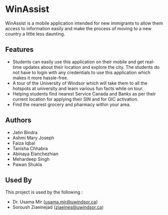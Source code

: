 
# WinAssist

WinAssist is a mobile application intended for new immigrants to allow them access to information easily and make the process of moving to a new country a little less daunting.


## Features

- Students can easily use this application on their mobile and get real-time updates about their location and explore the city. The students do not have to login with any credentials to use this application which makes it more hassle-free.
- A tour of the University of Windsor which will take them to all the hotspots at university and learn various fun facts while on tour.
- Helping students find nearest Service Canada and Banks as per their current location for applying their SIN and for GIC activation.
- Find the nearest grocery and pharmacy within your area.

  
## Authors

- Jatin Bindra
- Ashmi Mary Joseph
- Faiza Iqbal
- Tanisha Chhabra
- Abinaya Elanchezhian
- Mehardeep Singh
- Pawan Shukla


  
## Used By

This project is used by the following :

- Dr. Usama Mir (usama.mir@uwindsor.ca)
- Soroush Ziaeinejad (ziaeines@uwindsor.ca)

  